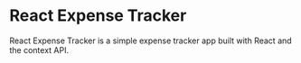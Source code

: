 # React Expense Tracker

React Expense Tracker is a simple expense tracker app built with React and the context API.
